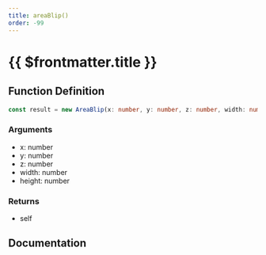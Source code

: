 ```yaml
---
title: areaBlip()
order: -99
---
```


# {{ $frontmatter.title }}

## Function Definition

```ts
const result = new AreaBlip(x: number, y: number, z: number, width: number, height: number);
```

### Arguments

* x: number
* y: number
* z: number
* width: number
* height: number

### Returns

* self

## Documentation

<!--@include: ./parts/areaBlip.md-->
